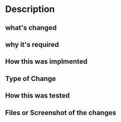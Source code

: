 # Description

## what's changed

## why it's required

## How this was implmented

## Type of Change

## How this was tested

## Files or Screenshot of the changes

